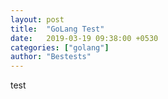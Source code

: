 ```yaml
---
layout: post
title:  "GoLang Test"
date:   2019-03-19 09:38:00 +0530
categories: ["golang"]
author: "Bestests"
---
```

test
